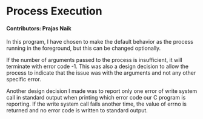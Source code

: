 # Process Execution

#### Contributors: Prajas Naik

In this program, I have chosen to make the default behavior as the process running in the foreground, but this can be changed optionally.

If the number of arguments passed to the process is insufficient, it will terminate with error code -1. This was also a design decision to allow the process to indicate that the issue was with the arguments and not any other specific error.

Another design decision I made was to report only one error of write system call in standard output when printing which error code our C program is reporting. If the write system call fails another time, the value of errno is returned and no error code is written to standard output. 